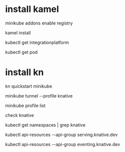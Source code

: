 # install kamel 

minikube addons enable registry

kamel install

kubectl get integrationplatform

kubectl get pod


# install kn
kn quickstart minikube

minikube tunnel --profile knative

minikube profile list

check knative

kubectl get namespaces | grep knative

kubectl api-resources --api-group  serving.knative.dev

kubectl api-resources --api-group eventing.knative.dev



